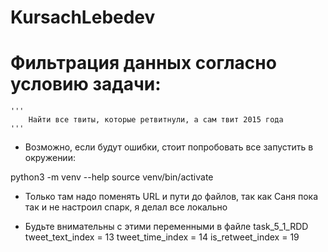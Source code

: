 # KursachLebedev

# Фильтрация данных согласно условию задачи:
    '''
        Найти все твиты, которые ретвитнули, а сам твит 2015 года
    '''

* Возможно, если будут ошибки, стоит попробовать все запустить в окружении:

python3 -m venv --help
source venv/bin/activate


* Только там надо поменять URL и пути до файлов, так как Саня пока так и не настроил спарк, я делал все локально


* Будьте внимательны с этими переменными в файле task_5_1_RDD
    tweet_text_index = 13
    tweet_time_index = 14
    is_retweet_index = 19
